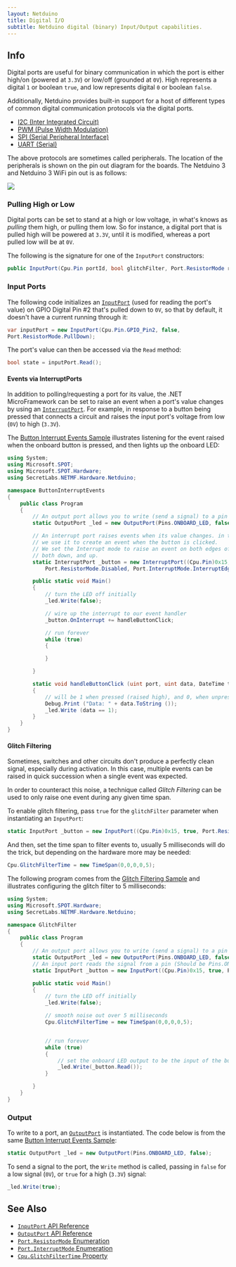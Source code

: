 ```yaml
---
layout: Netduino
title: Digital I/O
subtitle: Netduino digital (binary) Input/Output capabilities.
---
```


## Info

Digital ports are useful for binary communication in which the port is either high/on (powered at `3.3V`) or low/off (grounded at `0V`). High represents a digital `1` or boolean `true`, and low represents digital `0` or boolean `false`.

Additionally, Netduino provides built-in support for a host of different types of common digital communication protocols via the digital ports.

* [I2C (Inter Integrated Circuit)](I2C/)
* [PWM (Pulse Width Modulation)](PWM/)
* [SPI (Serial Peripheral Interface)](SPI/)
* [UART (Serial)](UART/)

The above protocols are sometimes called peripherals. The location of the peripherals is shown on the pin out diagram for the boards. The Netduino 3 and Netduino 3 WiFi pin out is as follows:

![](../../About/Netduino3_Pinout.svg)

### Pulling High or Low

Digital ports can be set to stand at a high or low voltage, in what's knows as _pulling_ them high, or pulling them low. So for instance, a digital port that is pulled high will be powered at `3.3V`, until it is modified, whereas a port pulled low will be at `0V`.

The following is the signature for one of the `InputPort` constructors:

```csharp
public InputPort(Cpu.Pin portId, bool glitchFilter, Port.ResistorMode resistor);
```

### Input Ports

The following code initializes an [`InputPort`](https://msdn.microsoft.com/en-us/library/microsoft.spot.hardware.inputport(v=vs.102).aspx) (used for reading the port's value) on GPIO Digital Pin #2 that's pulled down to `0V`, so that by default, it doesn't have a current running through it:


```csharp
var inputPort = new InputPort(Cpu.Pin.GPIO_Pin2, false,
Port.ResistorMode.PullDown);
```

The port's value can then be accessed via the `Read` method:

```csharp
bool state = inputPort.Read();
```

#### Events via InterruptPorts

In addition to polling/requesting a port for its value, the .NET MicroFramework can be set to raise an event when a port's value changes by using an [`InterruptPort`](https://msdn.microsoft.com/en-us/library/microsoft.spot.hardware.interruptport(v=vs.102).aspx). For example, in response to a button being pressed that connects a circuit and raises the input port's voltage from low (`0V`) to high (`3.3V`).

The [Button Interrupt Events Sample](/Samples/Netduino/ButtonInterruptEvents/) illustrates listening for the event raised when the onboard button is pressed, and then lights up the onboard LED:

```csharp
using System;
using Microsoft.SPOT;
using Microsoft.SPOT.Hardware;
using SecretLabs.NETMF.Hardware.Netduino;

namespace ButtonInterruptEvents
{
    public class Program
    {
        // An output port allows you to write (send a signal) to a pin
        static OutputPort _led = new OutputPort(Pins.ONBOARD_LED, false);

        // An interrupt port raises events when its value changes. in this case,
        // we use it to create an event when the button is clicked.
        // We set the Interrupt mode to raise an event on both edges of the signal;
        // both down, and up.
        static InterruptPort _button = new InterruptPort((Cpu.Pin)0x15, false,
            Port.ResistorMode.Disabled, Port.InterruptMode.InterruptEdgeBoth );

        public static void Main()
        {
            // turn the LED off initially
            _led.Write(false);

            // wire up the interrupt to our event handler
            _button.OnInterrupt += handleButtonClick;

            // run forever
            while (true)
            {

            }

        }

        static void handleButtonClick (uint port, uint data, DateTime time)
        {
            // will be 1 when pressed (raised high), and 0, when unpressed
            Debug.Print ("Data: " + data.ToString ());
            _led.Write (data == 1);
        }
    }
}
```

#### Glitch Filtering

Sometimes, switches and other circuits don't produce a perfectly clean signal, especially during activation. In this case, multiple events can be raised in quick succession when a single event was expected.

In order to counteract this noise, a technique called _Glitch Filtering_ can be used to only raise one event during any given time span.

To enable glitch filtering, pass `true` for the `glitchFilter` parameter when instantiating an `InputPort`:

```csharp
static InputPort _button = new InputPort((Cpu.Pin)0x15, true, Port.ResistorMode.Disabled);
```

And then, set the time span to filter events to, usually 5 milliseconds will do the trick, but depending on the hardware more may be needed:

```csharp
Cpu.GlitchFilterTime = new TimeSpan(0,0,0,0,5);
```

The following program comes from the [Glitch Filtering Sample](/Samples/Netduino/GlitchFilter) and illustrates configuring the glitch filter to 5 milliseconds:

```csharp
using System;
using Microsoft.SPOT.Hardware;
using SecretLabs.NETMF.Hardware.Netduino;

namespace GlitchFilter
{
    public class Program
    {
        // An output port allows you to write (send a signal) to a pin
        static OutputPort _led = new OutputPort(Pins.ONBOARD_LED, false);
        // An input port reads the signal from a pin (Should be Pins.ONBOARD_BTN, but there is a bug)
        static InputPort _button = new InputPort((Cpu.Pin)0x15, true, Port.ResistorMode.Disabled);

        public static void Main()
        {
            // turn the LED off initially
            _led.Write(false);

            // smooth noise out over 5 milliseconds
            Cpu.GlitchFilterTime = new TimeSpan(0,0,0,0,5);


            // run forever
            while (true)
            {
                // set the onboard LED output to be the input of the button
                _led.Write(_button.Read());
            }

        }
    }
}
```

### Output

To write to a port, an [`OutputPort`](https://learn.microsoft.com/en-us/previous-versions/windows/embedded/bb285754(v=vs.102)) is instantiated. The code below is from the same [Button Interrupt Events Sample](/Samples/Netduino/ButtonInterruptEvents):

```csharp
static OutputPort _led = new OutputPort(Pins.ONBOARD_LED, false);
```

To send a signal to the port, the `Write` method is called, passing in `false` for a low signal (`0V`), or `true` for a high (`3.3V`) signal:

```csharp
_led.Write(true);
```

## See Also

* [`InputPort` API Reference](https://learn.microsoft.com/en-us/previous-versions/windows/embedded/bb329378(v=vs.102))
* [`OutputPort` API Reference](https://learn.microsoft.com/en-us/previous-versions/windows/embedded/bb285754(v=vs.102))
* [`Port.ResistorMode` Enumeration](https://learn.microsoft.com/en-us/previous-versions/windows/embedded/bb285927(v=vs.102))
* [`Port.InterruptMode` Enumeration](https://learn.microsoft.com/en-us/previous-versions/windows/embedded/bb329406(v=vs.102))
* [`Cpu.GlitchFilterTime` Property](https://learn.microsoft.com/en-us/previous-versions/windows/embedded/bb285608(v=vs.102))
